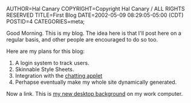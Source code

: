 AUTHOR=Hal Canary
COPYRIGHT=Copyright Hal Canary / ALL RIGHTS RESERVED
TITLE=First Blog
DATE=2002-05-09 08:29:05-05:00 (CDT)
POSTID=4
CATEGORIES=meta;

Good Morning. This is my blog. The idea here is that I'll post here on a regular basis, and other people are encouraged to do so too.

Here are my plans for this blog:

1.  A login system to track users.
2.  Skinnable Style Sheets.
3.  Integration with the [chatting applet](/~hal/ApChat/)
4.  Perhapse eventually make my whole site dynamically generated.

Now a link. This is [my new desktop background](http://oposite.stsci.edu/pubinfo/PR/2002/05/pr-photos.html) on my work computer.

